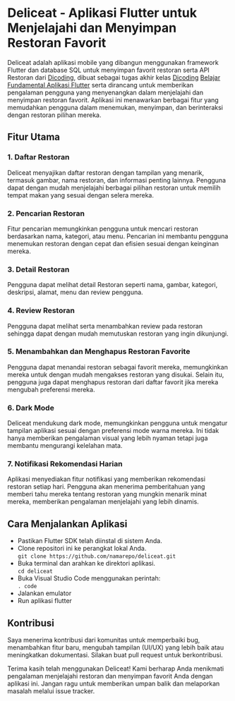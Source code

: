 # Deliceat - Aplikasi Flutter untuk Menjelajahi dan Menyimpan Restoran Favorit

Deliceat adalah aplikasi mobile yang dibangun menggunakan framework Flutter dan database SQL untuk menyimpan favorit restoran serta API Restoran dari [Dicoding](https://www.dicoding.com/), dibuat sebagai tugas akhir kelas [Dicoding](https://www.dicoding.com/) [Belajar Fundamental Aplikasi Flutter](https://www.dicoding.com/academies/195) serta dirancang untuk memberikan pengalaman pengguna yang menyenangkan dalam menjelajahi dan menyimpan restoran favorit. Aplikasi ini menawarkan berbagai fitur yang memudahkan pengguna dalam menemukan, menyimpan, dan berinteraksi dengan restoran pilihan mereka.

## Fitur Utama
### 1. Daftar Restoran
Deliceat menyajikan daftar restoran dengan tampilan yang menarik, termasuk gambar, nama restoran, dan informasi penting lainnya. Pengguna dapat dengan mudah menjelajahi berbagai pilihan restoran untuk memilih tempat makan yang sesuai dengan selera mereka.

### 2. Pencarian Restoran
Fitur pencarian memungkinkan pengguna untuk mencari restoran berdasarkan nama, kategori, atau menu. Pencarian ini membantu pengguna menemukan restoran dengan cepat dan efisien sesuai dengan keinginan mereka.

### 3. Detail Restoran
Pengguna dapat melihat detail Restoran seperti nama, gambar, kategori, deskripsi, alamat, menu dan review pengguna.

### 4. Review Restoran
Pengguna dapat melihat serta menambahkan review pada restoran sehingga dapat dengan mudah memutuskan restoran yang ingin dikunjungi.

### 5. Menambahkan dan Menghapus Restoran Favorite
Pengguna dapat menandai restoran sebagai favorit mereka, memungkinkan mereka untuk dengan mudah mengakses restoran yang disukai. Selain itu, pengguna juga dapat menghapus restoran dari daftar favorit jika mereka mengubah preferensi mereka.

### 6. Dark Mode
Deliceat mendukung dark mode, memungkinkan pengguna untuk mengatur tampilan aplikasi sesuai dengan preferensi mode warna mereka. Ini tidak hanya memberikan pengalaman visual yang lebih nyaman tetapi juga membantu mengurangi kelelahan mata.

### 7. Notifikasi Rekomendasi Harian
Aplikasi menyediakan fitur notifikasi yang memberikan rekomendasi restoran setiap hari. Pengguna akan menerima pemberitahuan yang memberi tahu mereka tentang restoran yang mungkin menarik minat mereka, memberikan pengalaman menjelajahi yang lebih dinamis.

## Cara Menjalankan Aplikasi<br>
- Pastikan Flutter SDK telah diinstal di sistem Anda.<br>
- Clone repositori ini ke perangkat lokal Anda.<br>
```git clone https://github.com/namarepo/deliceat.git```<br>
- Buka terminal dan arahkan ke direktori aplikasi.<br>
```cd deliceat```<br>
- Buka Visual Studio Code menggunakan perintah:<br>
```. code```<br>
- Jalankan emulator
- Run aplikasi flutter

## Kontribusi
Saya menerima kontribusi dari komunitas untuk memperbaiki bug, menambahkan fitur baru, mengubah tampilan (UI/UX) yang lebih baik atau meningkatkan dokumentasi. Silakan buat pull request untuk berkontribusi.

Terima kasih telah menggunakan Deliceat! Kami berharap Anda menikmati pengalaman menjelajahi restoran dan menyimpan favorit Anda dengan aplikasi ini. Jangan ragu untuk memberikan umpan balik dan melaporkan masalah melalui issue tracker.
